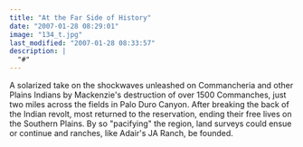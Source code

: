 ```yaml
---
title: "At the Far Side of History"
date: "2007-01-28 08:29:01"
image: "134_t.jpg"
last_modified: "2007-01-28 08:33:57"
description: |
  "#"
---
```


A solarized take on the shockwaves unleashed on Commancheria and other Plains Indians by Mackenzie's destruction of over 1500 Commanches, just two miles across the fields in Palo Duro Canyon. After breaking the back of the Indian revolt, most returned to the reservation, ending their free lives on the Southern Plains. By so "pacifying" the region, land surveys could ensue or continue and ranches, like Adair's JA Ranch, be founded.
